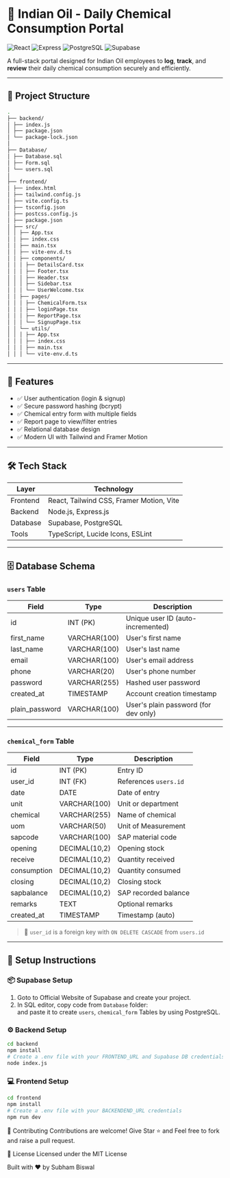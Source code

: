 # 🧪 Indian Oil - Daily Chemical Consumption Portal

![React](https://img.shields.io/badge/React-20232A?style=for-the-badge&logo=react&logoColor=61DAFB)
![Express](https://img.shields.io/badge/Express%20js-000000?style=for-the-badge&logo=express&logoColor=white)
![PostgreSQL](https://img.shields.io/badge/PostgreSQL-F80000?style=for-the-badge)
![Supabase](https://img.shields.io/badge/Supabase-239120?style=for-the-badge&logo=supabase&logoColor=white)


A full-stack portal designed for Indian Oil employees to **log**, **track**, and **review** their daily chemical consumption securely and efficiently.

---

## 📂 Project Structure

```bash
.
├── backend/
│ ├── index.js
│ ├── package.json
│ └── package-lock.json
│
├── Database/
│ ├── Database.sql
│ ├── Form.sql
│ └── users.sql
│
├── frontend/
│ ├── index.html
│ ├── tailwind.config.js
│ ├── vite.config.ts
│ ├── tsconfig.json
│ ├── postcss.config.js
│ ├── package.json
│ ├── src/
│ │ ├── App.tsx
│ │ ├── index.css
│ │ ├── main.tsx
│ │ ├── vite-env.d.ts
│ │ ├── components/
│ │ │ ├── DetailsCard.tsx
│ │ │ ├── Footer.tsx
│ │ │ ├── Header.tsx
│ │ │ ├── Sidebar.tsx
│ │ │ └── UserWelcome.tsx
│ │ ├── pages/
│ │ │ ├── ChemicalForm.tsx
│ │ │ ├── loginPage.tsx
│ │ │ ├── ReportPage.tsx
│ │ │ └── SignupPage.tsx
│ │ └── utils/
│ │ │ ├── App.tsx
│ │ │ ├── index.css
│ │ │ ├── main.tsx
│ │ │ └── vite-env.d.ts

```
---

## 🚀 Features

- ✅ User authentication (login & signup)
- ✅ Secure password hashing (bcrypt)
- ✅ Chemical entry form with multiple fields
- ✅ Report page to view/filter entries
- ✅ Relational database design
- ✅ Modern UI with Tailwind and Framer Motion

---

## 🛠️ Tech Stack

| Layer     | Technology                                |
|-----------|--------------------------------------------|
| Frontend  | React, Tailwind CSS, Framer Motion, Vite   |
| Backend   | Node.js, Express.js                        |
| Database  | Supabase, PostgreSQL                       |
| Tools     | TypeScript, Lucide Icons, ESLint           |

---

## 🗄️ Database Schema

### `users` Table

| Field           | Type         | Description                          |
| --------------- | ------------ | ------------------------------------ |
| id              | INT (PK)     | Unique user ID (auto-incremented)    |
| first_name      | VARCHAR(100) | User's first name                    |
| last_name       | VARCHAR(100) | User's last name                     |
| email           | VARCHAR(100) | User's email address                 |
| phone           | VARCHAR(20)  | User's phone number                  |
| password        | VARCHAR(255) | Hashed user password                 |
| created_at      | TIMESTAMP    | Account creation timestamp           |
| plain_password  | VARCHAR(100) | User's plain password (for dev only) |


---

### `chemical_form` Table

| Field        | Type           | Description                      |
|--------------|----------------|----------------------------------|
| id           | INT (PK)       | Entry ID                         |
| user_id      | INT (FK)       | References `users.id`            |
| date         | DATE           | Date of entry                    |
| unit         | VARCHAR(100)   | Unit or department               |
| chemical     | VARCHAR(255)   | Name of chemical                 |
| uom          | VARCHAR(50)    | Unit of Measurement              |
| sapcode      | VARCHAR(100)   | SAP material code                |
| opening      | DECIMAL(10,2)  | Opening stock                    |
| receive      | DECIMAL(10,2)  | Quantity received                |
| consumption  | DECIMAL(10,2)  | Quantity consumed                |
| closing      | DECIMAL(10,2)  | Closing stock                    |
| sapbalance   | DECIMAL(10,2)  | SAP recorded balance             |
| remarks      | TEXT           | Optional remarks                 |
| created_at   | TIMESTAMP      | Timestamp (auto)                 |

> 🔗 `user_id` is a foreign key with `ON DELETE CASCADE` from `users.id`

---

## 🧪 Setup Instructions

### 📦 Supabase Setup 
1. Goto to Official Website of Supabase and create your project.
2. In SQL editor, copy code from `Database` folder:  
   and paste it to create `users`, `chemical_form` Tables by using PostgreSQL.


### ⚙ Backend Setup

```bash
cd backend
npm install
# Create a .env file with your FRONTEND_URL and Supabase DB credentials
node index.js
```
### 💻 Frontend Setup
```bash
cd frontend
npm install
# Create a .env file with your BACKENDEND_URL credentials
npm run dev
```

🤝 Contributing
Contributions are welcome! Give Star ⭐ and Feel free to fork and raise a pull request.

📜 License
Licensed under the MIT License

Built with ❤️ by Subham Biswal